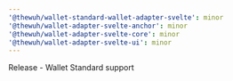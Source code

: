 ```yaml
---
'@thewuh/wallet-standard-wallet-adapter-svelte': minor
'@thewuh/wallet-adapter-svelte-anchor': minor
'@thewuh/wallet-adapter-svelte-core': minor
'@thewuh/wallet-adapter-svelte-ui': minor
---
```


Release - Wallet Standard support
